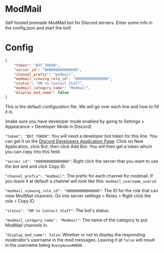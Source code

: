 # ModMail
Self hosted premade ModMail bot for Discord servers. Enter some info in the config.json and start the bot!

# Config
```json
{
    "token": "BOT_TOKEN",
    "server_id": "000000000000000",
    "channel_prefix": "modmail",
    "modmail_viewing_role_id": "000000000000000",
    "status": "DM to Contact Staff",
    "modmail_category_name": "Modmail",
    "display_mod_name": false
}
```
This is the default configuration file. We will go over each line and how to fill it in.

(make sure you have developer mode enabled by going to Settings > Appearance > Developer Mode in Discord)

`"token": "BOT_TOKEN"`: You will need a developer bot token for this line. You can get it on the [Discord Developers Application Page](https://discord.com/developers/applications). Click on New Application, click Bot, then click Add Bot. You will then get a token which you can copy into this field.

`"server_id": "000000000000000"`: Right click the server that you want to use the bot and and click Copy ID.

`"channel_prefix": "modmail"`: The prefix for each channel for modmail. If you leave it at default a channel will look like this: `modmail_username_userid`

`"modmail_viewing_role_id": "000000000000000"`: The ID for the role that can view ModMail channels. Go into server settings > Roles > Right click the role > Copy ID

`"status": "DM to Contact Staff"`: The bot's status.

`"modmail_category_name": "Modmail"`: The name of the category to put ModMail channels in.

`"display_mod_name": false`: Whether or not to display the responding moderator's username in the mod messages. Leaving it at `false` will result in the username being `Anonymous#0000`.
